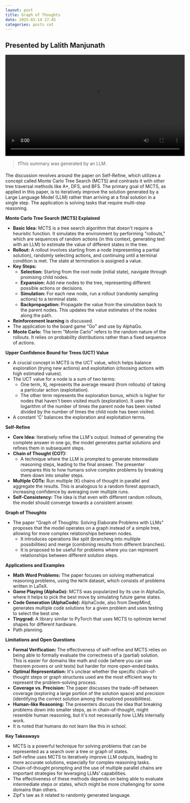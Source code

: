 ```yaml
---
layout: post
title: Graph of Thoughts
date: 2025-03-14 17:45
categories: posts cot
---
```



## Presented by Lalith Manjunath

<video width="560" height="315" controls>
  <source src="https://cloud.scadsai.uni-leipzig.de/index.php/s/95nWss96xMDyYXk/download/ml-reading-group-reasoning-part-1-CoT-overview-11-04-25.mp4" type="video/mp4">
  Your browser does not support the video tag.
</video>

> ❗This summary was generated by an LLM.

The discussion revolves around the paper on Self-Refine, which utilizes a concept called Monte Carlo Tree Search (MCTS) and contrasts it with other tree traversal methods like A*, DFS, and BFS. The primary goal of MCTS, as applied in this paper, is to iteratively improve the solution generated by a Large Language Model (LLM) rather than arriving at a final solution in a single step. The application is solving tasks that require multi-step reasoning.

**Monte Carlo Tree Search (MCTS) Explained**

*   **Basic Idea:** MCTS is a tree search algorithm that doesn't require a heuristic function. It simulates the environment by performing "rollouts," which are sequences of random actions (in this context, generating text with an LLM) to estimate the value of different states in the tree.
*   **Rollout:** A rollout involves starting from a node (representing a partial solution), randomly selecting actions, and continuing until a terminal condition is met. The state at termination is assigned a value.
*   **Key Steps:**
    *   **Selection:** Starting from the root node (initial state), navigate through promising child nodes.
    *   **Expansion:** Add new nodes to the tree, representing different possible actions or decisions.
    *   **Simulation:** For each new node, run a rollout (randomly sampling actions) to a terminal state.
    *   **Backpropagation:** Propagate the value from the simulation back to the parent nodes. This updates the value estimates of the nodes along the path.
*   **Reinforcement learning** is discussed.
* The application to the board game "Go" and use by AlphaGo.
*   **Monte Carlo:** The term "Monte Carlo" refers to the random nature of the rollouts. It relies on probability distributions rather than a fixed sequence of actions.

**Upper Confidence Bound for Trees (UCT) Value**

*   A crucial concept in MCTS is the UCT value, which helps balance exploration (trying new actions) and exploitation (choosing actions with high estimated values).
*   The UCT value for a node is a sum of two terms:
    *   One term, Xj, represents the average reward (from rollouts) of taking a particular action (exploitation).
    *   The other term represents the exploration bonus, which is higher for nodes that haven't been visited much (exploration). It uses the logarithm of the number of times the parent node has been visited divided by the number of times the child node has been visited.
*   A constant 'C' balances the exploration and exploitation terms.

**Self-Refine**

*   **Core Idea:** Iteratively refine the LLM's output. Instead of generating the complete answer in one go, the model generates partial solutions and refines them in subsequent steps.
*   **Chain of Thought (COT):**
    *   A technique where the LLM is prompted to generate intermediate reasoning steps, leading to the final answer. The presenter compares this to how humans solve complex problems by breaking them down into smaller steps.
*   **Multiple COTs:** Run multiple (K) chains of thought in parallel and aggregate the results. This is analogous to a random forest approach, increasing confidence by averaging over multiple runs.
*   **Self-Consistency:** The idea is that even with different random rollouts, the model should converge towards a consistent answer.

**Graph of Thoughts**

*   The paper "Graph of Thoughts: Solving Elaborate Problems with LLMs" proposes that the model operates on a graph instead of a simple tree, allowing for more complex relationships between nodes.
    * It introduces operations like split (branching into multiple possibilities) and merge (combining results from different branches).
    * It is proposed to be useful for problems where you can represent relationships between different solution steps.

**Applications and Examples**

*   **Math Word Problems:** The paper focuses on solving mathematical reasoning problems, using the `MATH` dataset, which consists of problems written in LaTeX.
*   **Game Playing (AlphaGo):** MCTS was popularized by its use in AlphaGo, where it helps to pick the best move by simulating future game states.
*   **Code Generation (AlphaCode):** AlphaCode, also from DeepMind, generates multiple code solutions for a given problem and uses testing to select the best one.
*   **Tinygrad:** A library similar to PyTorch that uses MCTS to optimize kernel shapes for different hardware.
* Path planning.

**Limitations and Open Questions**

*   **Formal Verification:** The effectiveness of self-refine and MCTS relies on being able to formally evaluate the correctness of a (partial) solution. This is easier for domains like math and code (where you can use theorem provers or unit tests) but harder for more open-ended tasks.
*   **Optimal Representation:** It's unclear whether the specific chain-of-thought steps or graph structures used are the most efficient way to represent the problem-solving process.
*   **Coverage vs. Precision:** The paper discusses the trade-off between coverage (exploring a large portion of the solution space) and precision (identifying the correct solution among the explored possibilities).
*   **Human-like Reasoning:** The presenters discuss the idea that breaking problems down into smaller steps, as in chain-of-thought, might resemble human reasoning, but it's not necessarily how LLMs internally work.
* It is noted that humans do not learn like this in school.

**Key Takeaways**

*   MCTS is a powerful technique for solving problems that can be represented as a search over a tree or graph of states.
*   Self-refine uses MCTS to iteratively improve LLM outputs, leading to more accurate solutions, especially for complex reasoning tasks.
*   Chain-of-thought prompting and the use of multiple parallel chains are important strategies for leveraging LLMs' capabilities.
*   The effectiveness of these methods depends on being able to evaluate intermediate steps or states, which might be more challenging for some domains than others.
* Zipf's law as it related to randomly generated language.
